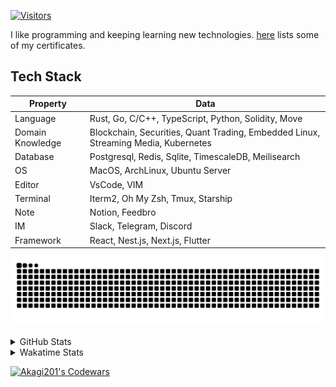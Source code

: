 <!-- markdownlint-disable MD041 MD010 MD033 -->
[![Visitors](https://api.visitorbadge.io/api/daily?path=Akagi201%2FAkagi201&label=Visitors%20Today&countColor=%2337d67a)](https://visitorbadge.io/status?path=Akagi201%2FAkagi201)

I like programming and keeping learning new technologies. [here](https://github.com/Akagi201/blockchain) lists some of my certificates.

## Tech Stack

| Property         	| Data                                                                               	|
|------------------	|------------------------------------------------------------------------------------	|
| Language         	| Rust, Go, C/C++, TypeScript, Python, Solidity, Move                                 |
| Domain Knowledge 	| Blockchain, Securities, Quant Trading, Embedded Linux, Streaming Media, Kubernetes 	|
| Database         	| Postgresql, Redis, Sqlite, TimescaleDB, Meilisearch                                 |
| OS               	| MacOS, ArchLinux, Ubuntu Server                                                     |
| Editor           	| VsCode, VIM                                                                        	|
| Terminal          | Iterm2, Oh My Zsh, Tmux, Starship                                                   |
| Note             	| Notion, Feedbro                                                                    	|
| IM               	| Slack, Telegram, Discord                                                            |
| Framework         | React, Nest.js, Next.js, Flutter                                                   	|

[![github contribution grid snake animation](https://raw.githubusercontent.com/Akagi201/Akagi201/output/github-contribution-grid-snake.svg#gh-light-mode-only)](https://github.com/Akagi201)

<details>
<summary>GitHub Stats</summary>
  <a href="https://github.com/Akagi201"><img alt="Profile Detail" src="https://raw.githubusercontent.com/Akagi201/Akagi201/master/profile-summary-card-output/dracula/0-profile-details.svg" /></a>
  <a href="https://github.com/Akagi201"><img alt="Github Stats" src="https://raw.githubusercontent.com/Akagi201/Akagi201/master/profile-summary-card-output/dracula/3-stats.svg" /></a>
  <a href="https://github.com/Akagi201"><img alt="Lang By Commits" src="https://raw.githubusercontent.com/Akagi201/Akagi201/master/profile-summary-card-output/dracula/2-most-commit-language.svg" /></a>
</details>

<details>
<summary>Wakatime Stats</summary>
<br>

<!--START_SECTION:waka-->

```txt
From: 19 July 2023 - To: 26 July 2023

Total Time: 46 hrs 26 mins

Other      36 hrs 54 mins  ████████████████████░░░░░   79.47 %
Rust       7 hrs 11 mins   ████░░░░░░░░░░░░░░░░░░░░░   15.50 %
sh         1 hr 16 mins    ▓░░░░░░░░░░░░░░░░░░░░░░░░   02.74 %
Markdown   48 mins         ▒░░░░░░░░░░░░░░░░░░░░░░░░   01.73 %
YAML       7 mins          ░░░░░░░░░░░░░░░░░░░░░░░░░   00.26 %
TOML       5 mins          ░░░░░░░░░░░░░░░░░░░░░░░░░   00.19 %
JSON       1 min           ░░░░░░░░░░░░░░░░░░░░░░░░░   00.05 %
Docker     1 min           ░░░░░░░░░░░░░░░░░░░░░░░░░   00.04 %
Solidity   0 secs          ░░░░░░░░░░░░░░░░░░░░░░░░░   00.01 %
Bash       0 secs          ░░░░░░░░░░░░░░░░░░░░░░░░░   00.00 %
```

<!--END_SECTION:waka-->

</details>

<a href="https://www.codewars.com/users/Akagi201"><img alt="Akagi201's Codewars" src="https://www.codewars.com/users/Akagi201/badges/small"></a>
